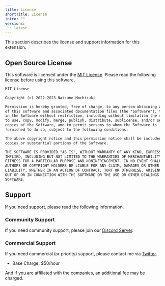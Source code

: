 ```yaml
---
title: License
shortTitle: License
intro: ""
versions:
  - latest
---
```


This section describes the license and support information for this extension.

## Open Source License

This software is licensed under the [MIT License](https://opensource.org/licenses/MIT).
Please read the following license before using this software.

```markdown
MIT License

Copyright (c) 2022-2023 Natsune Mochizuki

Permission is hereby granted, free of charge, to any person obtaining a copy
of this software and associated documentation files (the "Software"), to deal
in the Software without restriction, including without limitation the rights
to use, copy, modify, merge, publish, distribute, sublicense, and/or sell
copies of the Software, and to permit persons to whom the Software is
furnished to do so, subject to the following conditions:

The above copyright notice and this permission notice shall be included in all
copies or substantial portions of the Software.

THE SOFTWARE IS PROVIDED "AS IS", WITHOUT WARRANTY OF ANY KIND, EXPRESS OR
IMPLIED, INCLUDING BUT NOT LIMITED TO THE WARRANTIES OF MERCHANTABILITY,
FITNESS FOR A PARTICULAR PURPOSE AND NONINFRINGEMENT. IN NO EVENT SHALL THE
AUTHORS OR COPYRIGHT HOLDERS BE LIABLE FOR ANY CLAIM, DAMAGES OR OTHER
LIABILITY, WHETHER IN AN ACTION OF CONTRACT, TORT OR OTHERWISE, ARISING FROM,
OUT OF OR IN CONNECTION WITH THE SOFTWARE OR THE USE OR OTHER DEALINGS IN THE
SOFTWARE.
```

## Support

If you need support, please read the following information.

### Community Support

If you need community support, please join our [Discord Server](https://discord.gg/vpjhenyT29).

### Commercial Support

If you need commercial (or priority) support, please contact me via [Twitter](https://twitter.com/6jz).

- Base Charge: $50/hour

And if you are affiliated with the companies, an additional fee may be charged.
